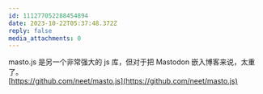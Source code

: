 ```yaml
---
id: 111277052288454894
date: 2023-10-22T05:37:48.372Z
reply: false
media_attachments: 0
---
```


masto.js 是另一个非常强大的 js 库，但对于把 Mastodon 嵌入博客来说，太重了。  
[https://github.com/neet/masto.js](https://github.com/neet/masto.js)

